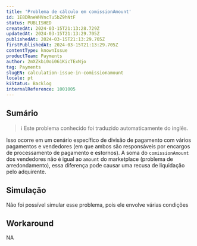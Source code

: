 ```yaml
---
title: 'Problema de cálculo em comissionAmount'
id: 1E8DRneWHVncTu5bZ9hNtF
status: PUBLISHED
createdAt: 2024-03-15T21:13:28.729Z
updatedAt: 2024-03-15T21:13:29.705Z
publishedAt: 2024-03-15T21:13:29.705Z
firstPublishedAt: 2024-03-15T21:13:29.705Z
contentType: knownIssue
productTeam: Payments
author: 2mXZkbi0oi061KicTExNjo
tag: Payments
slugEN: calculation-issue-in-comissionamount
locale: pt
kiStatus: Backlog
internalReference: 1001005
---
```


## Sumário

>ℹ️ Este problema conhecido foi traduzido automaticamente do inglês.


Isso ocorre em um cenário específico de divisão de pagamento com vários pagamentos e vendedores (em que ambos são responsáveis por encargos de processamento de pagamento e estornos). A soma do `comissionAmount` dos vendedores não é igual ao `amount` do marketplace (problema de arredondamento), essa diferença pode causar uma recusa de liquidação pelo adquirente.

## Simulação


Não foi possível simular esse problema, pois ele envolve várias condições

## Workaround


NA




